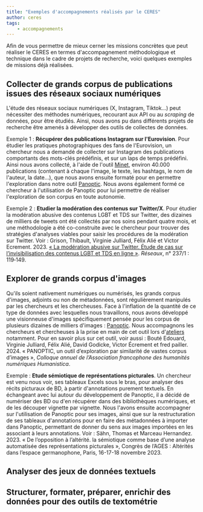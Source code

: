 ```yaml
---
title: "Exemples d'accompagnements réalisés par le CERES"
author: ceres
tags:
    - accompagnements
---
```


Afin de vous permettre de mieux cerner les missions concrètes que peut réaliser le CERES en termes d'accompagnement méthodologique et technique dans le cadre de projets de recherche, voici quelques exemples de missions déjà réalisées.

## Collecter de grands corpus de publications issues des réseaux sociaux numériques
L'étude des réseaux sociaux numériques (X, Instagram, Tiktok...) peut nécessiter des méthodes numériques, recourant aux API ou au _scraping_ de données, pour être étudiés. Ainsi, nous avons pu dans différents projets de recherche être amenés à développer des outils de collectes de données.

Exemple 1 : **Récupérer des publications Instagram sur l'Eurovision**. Pour étudier les pratiques photographiques des fans de l'Eurovision, un chercheur nous a demandé de collecter sur Instagram des publications comportants des mots-clés prédéfinis, et sur un laps de temps prédéfini. Ainsi nous avons collecté, à l'aide de l'outil [Minet](https://medialab.sciencespo.fr/outils/minet/), environ 40.000 publications (contenant à chaque l'image, le texte, les hashtags, le nom de l'auteur, la date...), que nous avons ensuite formaté pour en permettre l'exploration dans notre outil [Panoptic](https://ceres.sorbonne-universite.fr/outils/2023-06-15_Panoptic/). Nous avons également formé ce chercheur à l'utilisation de Panoptic pour lui permettre de réaliser l'exploration de son corpus en toute autonomie.

Exemple 2 : **Etudier la modération des contenus sur Twitter/X**. Pour étudier la modération abusive des contenus LGBT et TDS sur Twitter, des dizaines de milliers de tweets ont été collectés par nos soins pendant quatre mois, et une méthodologie a été co-construite avec le chercheur pour trouver des stratégies d'analyses viables pour saisir les procédures de la modération sur Twitter. Voir : Grison, Thibault, Virginie Julliard, Félix Alié et Victor Ecrement. 2023. [« La modération abusive sur Twitter. Étude de cas sur l’invisibilisation des contenus LGBT et TDS en ligne »](https://shs.cairn.info/revue-reseaux-2023-1-page-119?lang=fr). _Réseaux_, n° 237/1 : 119‑149.

## Explorer de grands corpus d'images
Qu'ils soient nativement numériques ou numérisés, les grands corpus d'images, adjoints ou non de métadonnées, sont régulièrement manipulés par les chercheurs et les chercheuses. Face à l'inflation de la quantité de ce type de données avec lesquelles nous travaillons, nous avons développé une visionneuse d'images spécifiquement pensée pour les corpus de plusieurs dizaines de milliers d'images : [Panoptic](https://ceres.sorbonne-universite.fr/outils/2023-06-15_Panoptic/). Nous accompagnons les chercheurs et chercheuses à la prise en main de cet outil lors d'[ateliers](https://ceres.sorbonne-universite.fr/ateliers/2024-04-11_panoptic/) notamment. Pour en savoir plus sur cet outil, voir aussi : Bouté Edouard, Virginie Julliard, Félix Alié, David Godicke, Victor Écrement et fred pailler. 2024. « PANOPTIC, un outil d’exploration par similarité de vastes corpus d’images », _Colloque annuel de l’Association francophone des humanités numériques Humanistica_.

Exemple : **Etude sémiotique de représentations picturales**. Un chercheur est venu nous voir, ses tableaux Excels sous le bras, pour analyser des récits picturaux de BD, à partir d'annotations purement textuels. En échangeant avec lui autour du développement de Panoptic, il a décidé de numériser des BD ou d'en récupérer dans des bibliothèques numériques, et de les découper vignette par vignette. Nous l'avons ensuite accompagner sur l'utilisation de Panoptic pour ses images, ainsi que sur la restructuration de ses tableaux d'annotations pour en faire des métadonnées à importer dans Panoptic, permettant de donner du sens aux images importées en les associant à leurs annotations. Voir : Sähn, Thomas et Marceau Hernandez. 2023. « De l’opposition à l’altérité. la sémiotique comme base d’une analyse automatisée des représentations picturales », Congrès de l’AGES : Altérités dans l’espace germanophone, Paris, 16-17-18 novembre 2023. 

## Analyser des jeux de données textuels

## Structurer, formater, préparer, enrichir des données pour des outils de textométrie
<!-- - Schaeffer-Lacroix, Eva. 2024. [« Adverbs as markers of women's objectification events in audio descriptions of English feature films »](https://hal.science/hal-04631271v1), _JADT 2024 - 17es Journées internationales d'Analyse statistique des Données Textuelles_, Bruxelles, 25 au 27 Juin 2024. -->
<!-- - Couffignal, Gilles. 2024.[ « Les anges parlent-ils occitan ? Analyse d’un corpus de noëls toulousains de la seconde moitié du xviiie siècle »](http://journals.openedition.org/revuehn/4043). _Humanités numériques_ n° 9. -->


<!-- 
- Apprendre à utiliser un outil informatique en recherche (link vers les Ateliers et Tuto)
- Transformer des scans de documents historiques en texte, Antonomaz par exemple
-  (Link Lacroix, Couffignal) -->

<!-- Exemple 1 : **Récupérer des tweets en lien avec le mouvement anti-genre français**. Pour étudier le développement de langages visuels vernaculaires par le mouvement anti-genre français en ligne, des chercheur·euses ont eu besoin de collecter des tweets à ce sujet. Nous les avons collectés en fonction de mots-clés prédéfinis  -->
<!-- - Julliard, Virginie, fred Pailler, Félix Alié et Victor Ecrement. 2024. [« The Wonb, the Banknote and the Trolley. Elements of French Anti-Gender Visual Culture »](https://www.degruyter.com/document/doi/10.1515/9783111311371-011/html). Dans _Online Virality: Spread and Influence_, sous la direction de Valérie Schafer et fred Pailler, 207-226. Berlin : De Gruyter Oldenbourg. -->